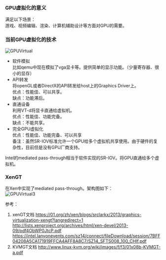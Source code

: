 ### GPU虚拟化的意义   
满足以下场景：  
游戏、视频编辑、渲染、计算机辅助设计等方面对GPU的需要。

### 当前GPU虚拟化的技术  
![GPUVirtual](https://01.org/sites/default/files/xengt2.png)  
+ 软件模拟    
  比如qemu中现在模拟了vga显卡等。提供简单的显示功能。（少量寄存器、很小的显存）  
+ API转发   
  将openGL或者DirectX的API转发给host上的Graphics Driver上。  
  优点：性能佳、可以共享。  
  缺点：功能滞后。  
+ 直通设备   
  利用VT-d将显卡直通给虚拟机。  
  优点：性能佳、功能完备。    
  缺点：不能共享。  
+ 完全GPU虚拟化   
  优点：性能佳、功能完备、可以共享   
备注：虽然SR-IOV标准允许一个GPU给多个虚拟机共享使用。由于硬件的复杂性，目前但是没有GPU厂商支持。 

Intel的mediated pass-through相当于软件实现的SR-IOV。将GPU直通给多个虚拟机。  

### XenGT
在Xen中实现了mediated pass-through。架构图如下：  
![GPUVirtual3](https://01.org/sites/default/files/xengt3.png)  
 

参考： 
1. xenGT文档
https://01.org/zh/xen/blogs/srclarkx/2013/graphics-virtualization-xengt?langredirect=1  
http://lists.xenproject.org/archives/html/xen-devel/2013-09/pdf4ObWP0JtcP.pdf  
https://intel.lanyonevents.com/sz14/connect/fileDownload/session/7BFF04208A5CA171919FFCA4AFF8A8C7/SZ14_SFTS008_100_CHIf.pdf
2. KVMGT文档
http://www.linux-kvm.org/wiki/images/f/f3/01x08b-KVMGT-a.pdf
